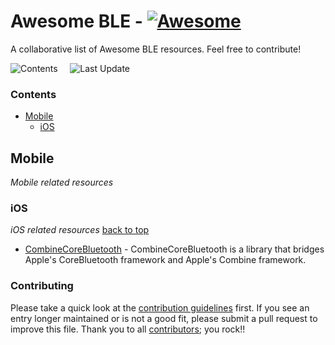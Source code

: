 # Awesome BLE - [![Awesome](https://awesome.re/badge.svg)](https://awesome.re)
A collaborative list of Awesome BLE resources. Feel free to contribute! 
<!-- 

PLEASE DO NOT UPDATE THIS FILE, UPDATE CONTENTS.JSON INSTEAD. THANK YOU :)

 -->



![Contents](https://img.shields.io/badge/Contents-1-green)$~~~~~$![Last Update](https://img.shields.io/github/last-commit/dotintent/awesome-ble/main)

### Contents

- [Mobile](#mobile)
  - [iOS](#mobile-ios)

## Mobile
*Mobile related resources* 

### iOS
*iOS related resources* [back to top](#readme) 

* [CombineCoreBluetooth](https://github.com/StarryInternet/CombineCoreBluetooth) - CombineCoreBluetooth is a library that bridges Apple's CoreBluetooth framework and Apple's Combine framework.


### Contributing

Please take a quick look at the [contribution guidelines](.github/CONTRIBUTING.md) first. If you see an entry longer maintained or is not a good fit, please submit a pull request to improve this file. Thank you to all [contributors](https://github.com/dotintent/awesome-ble/graphs/contributors); you rock!!